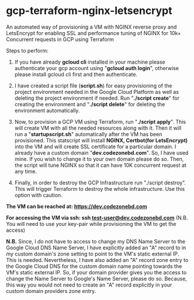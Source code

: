 # gcp-terraform-nginx-letsencrypt
An automated way of provisioning a VM with NGINX reverse proxy and LetsEncrypt for enabling SSL and performance tuning of NGINX for 10k+ Concurrent requests  in GCP using Terraform

Steps to perform:

1. If you have already **gcloud cli** installed in your machine please authenticate your gcp account using "**gcloud auth login**", otherwise please install gcloud cli first and then authenticate.

2. I have created a script file (**script.sh**) for easy provisioning of the project environment needed in the Google Cloud Platform as well as deleting the project environment if needed. Run "**./script create**" for creating the environment and "**./script delete**" for deleting the environment automatically.

3. Now, to provision a GCP VM using Terraform, run "**./script apply**". This will create VM with all the needed resources along with it. Then it will run a "**startupscript.sh**" automatically after the VM has been provisioned. This statscript will install **NGINX, Certbot(for LetsEncrypt)** into the VM and will create SSL certificate for a particular domain. I already have a custom domain "**dev.codezonebd.com**". So, I have used mine. If you wish to change it to your own domain please do so. Then, the script will tune NGINX so that it can have 10K concurrent request at any time.

4. Finally, in order to destroy the GCP Infrastructure run "./script destroy". This will trigger Terraform to destroy the whole infrastructure. Use this option with caution.

**The VM can be reached at: https://dev.codezonebd.com**

**For accessing the VM via ssh: ssh test-user@dev.codezonebd.com** (N.B. You will need to use your key-pair while provisioning the VM to get the access)

**N.B.** Since, I do not have to access to change my DNS Name Server to the Google Cloud DNS Name Server, I have explicitly added an "A" record to in my custom domain's zone setting to point to the VM's static external IP. This is needed. Nevertheless, I have also added an "A" record zone entry to the Google Cloud DNS for the custom domain name pointing towards the VM's static external IP. So, if your domain provider gives you the access to change the Name Server to Google's Name Server, please do so. Because, this way you would not need to create an "A" record explicitly in your custom domain providers zone entry.
